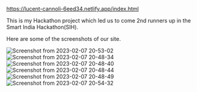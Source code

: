 https://lucent-cannoli-6eed34.netlify.app/index.html

This is my Hackathon project which led us to come 2nd runners up in the Smart India Hackathon(SIH).

Here are some of the screenshots of our site.

![Screenshot from 2023-02-07 20-53-02](https://user-images.githubusercontent.com/72178665/217287047-a3eb3c6f-dcb5-4952-a847-44f5daeb32de.png)
![Screenshot from 2023-02-07 20-48-34](https://user-images.githubusercontent.com/72178665/217287074-4ccc6cd7-52c5-4241-8cb0-a6feb888a610.png)
![Screenshot from 2023-02-07 20-48-40](https://user-images.githubusercontent.com/72178665/217287079-946f01e0-446a-4d94-90e4-3713f07bb13d.png)
![Screenshot from 2023-02-07 20-48-44](https://user-images.githubusercontent.com/72178665/217287162-810d8d29-0d6b-43ca-a612-2a3fba8af867.png)
![Screenshot from 2023-02-07 20-48-49](https://user-images.githubusercontent.com/72178665/217287170-d707d134-f9b7-4efa-aba1-07144f11d828.png)
![Screenshot from 2023-02-07 20-54-32](https://user-images.githubusercontent.com/72178665/217287378-662cb5a2-604b-48d3-adc0-a536ba7b3147.png)
